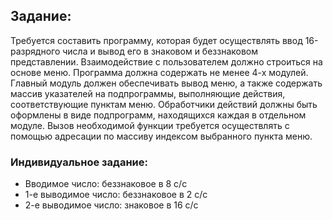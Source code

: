 ## Задание:
Требуется составить программу, которая будет осуществлять ввод 16-разрядного числа и вывод его в знаковом и беззнаковом представлении. Взаимодействие с пользователем должно строиться на основе меню. Программа должна содержать не менее 4-х модулей. Главный модуль должен обеспечивать вывод меню, а также содержать массив указателей на подпрограммы, выполняющие действия, соответствующие пунктам меню. Обработчики действий должны быть оформлены в виде подпрограмм, находящихся каждая в отдельном модуле. Вызов необходимой функции требуется осуществлять с помощью адресации по массиву индексом выбранного пункта меню.
### Индивидуальное задание:
- Вводимое число: беззнаковое в 8 с/с
- 1-е выводимое число: беззнаковое в 2 с/с 
- 2-е выводимое число: знаковое в 16 с/с
